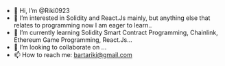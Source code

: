 - 👋 Hi, I’m @Riki0923
- 👀 I’m interested in  Solidity and React.Js mainly, but anything else that relates to programming now I am eager to learn.. 
- 🌱 I’m currently learning Solidity Smart Contract Programming, Chainlink, Ethereum Game Programming, React.Js...
- 💞️ I’m looking to collaborate on ...
- 📫 How to reach me: bartariki@gmail.com

<!---
Riki0923/Riki0923 is a ✨ special ✨ repository because its `README.md` (this file) appears on your GitHub profile.
You can click the Preview link to take a look at your changes.
--->
